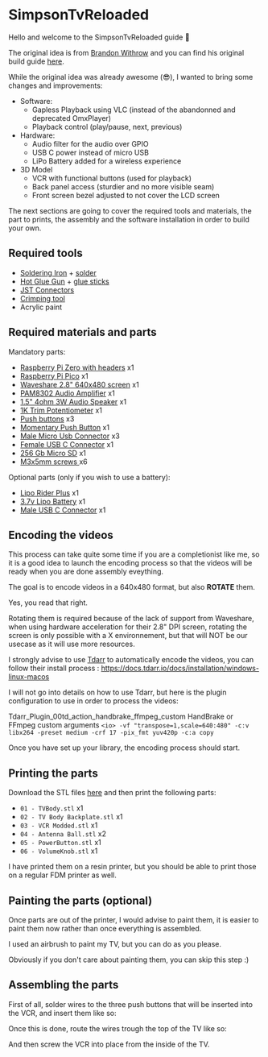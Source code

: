 # SimpsonTvReloaded

Hello and welcome to the SimpsonTvReloaded guide 🙂

The original idea is from [Brandon Withrow](https://github.com/buba447) and you can find his original build guide [here](https://withrow.io/simpsons-tv-build-guide-waveshare).

While the original idea was already awesome (😎), I wanted to bring some changes and improvements:

 - Software:
	 - Gapless Playback using VLC (instead of the abandonned and deprecated OmxPlayer)
	 - Playback control (play/pause, next, previous)
 - Hardware:
	 - Audio filter for the audio over GPIO
	 - USB C power instead of micro USB
	 - LiPo Battery added for a wireless experience
 - 3D Model
	 - VCR with functional buttons (used for playback)
	 - Back panel access (sturdier and no more visible seam)
	 - Front screen bezel adjusted to not cover the LCD screen

The next sections are going to cover the required tools and materials, the part to prints, the assembly and the software installation in order to build your own.

## Required tools

 - [Soldering Iron](https://www.amazon.fr/TS101-%C3%A9lectrique-Professionnel-dalimentation-Temp%C3%A9rature/dp/B0BVHM2DYX) + [solder](https://amzn.to/4c3kdym)
 - [Hot Glue Gun](https://amzn.to/4c45mnh) + [glue sticks](https://amzn.to/3wFhBpY)
 - [JST Connectors](https://amzn.to/3Tnbi36)
 - [Crimping tool](https://amzn.to/3T4gGH1)
 -  Acrylic paint

## Required materials and parts

Mandatory parts:
 - [Raspberry Pi Zero with headers](https://amzn.to/3TmvL8z) x1
 - [Raspberry Pi Pico](https://amzn.to/3wCgB62) x1
 - [Waveshare 2.8" 640x480 screen](https://amzn.to/3IkPnn2) x1 
 - [PAM8302 Audio Amplifier](https://amzn.to/4306aVS) x1
 - [1.5" 4ohm 3W Audio Speaker](https://www.amazon.fr/Hsthe-Sea-Haut-Parleur-Diam%C3%A8tre-Arduino/dp/B0BP6RNYZF) x1
 - [1K Trim Potentiometer](https://amzn.to/49YFiI8) x1
 - [Push buttons](https://amzn.to/3V3r18W) x3
 - [Momentary Push Button](https://amzn.to/3V3r18W) x1
 - [Male Micro Usb Connector](https://amzn.to/3uZe8Cf) x3
 - [Female USB C Connector](https://amzn.to/48zCxvW) x1
 - [256 Gb Micro SD](https://amzn.to/49V27wh) x1
 - [M3x5mm screws ](https://amzn.to/3IlzD31) x6

Optional parts (only if you wish to use a battery):

 - [Lipo Rider Plus](https://amzn.to/3TlO3GO) x1
 - [3.7v Lipo Battery](https://amzn.to/439JHpG) x1
 - [Male USB C Connector](https://amzn.to/3V5AbBM) x1

## Encoding the videos

This process can take quite some time if you are a completionist like me, so it is a good idea to launch the encoding process  so that the videos will be ready when you are done assembly eveything.

The goal is to encode videos in a 640x480 format, but also **ROTATE** them. 

Yes, you read that right.

Rotating them is required because of the lack of support from Waveshare, when using hardware acceleration for their 2.8" DPI screen, rotating the screen is only possible with a X environnement, but that will NOT be our usecase as it will use more resources.

I strongly advise to use [Tdarr](https://home.tdarr.io/) to automatically encode the videos, you can follow their install process : https://docs.tdarr.io/docs/installation/windows-linux-macos

I will not go into details on how to use Tdarr, but here is the plugin configuration to use in order to process the videos:

Tdarr_Plugin_00td_action_handbrake_ffmpeg_custom HandBrake or FFmpeg custom arguments
`<io> -vf "transpose=1,scale=640:480" -c:v libx264 -preset medium -crf 17 -pix_fmt yuv420p -c:a copy`

Once you have set up your library, the encoding process should start.

## Printing the parts

Download the STL files [here](#) and then print the following parts:

- `01 - TVBody.stl` x1
- `02 - TV Body Backplate.stl` x1
- `03 - VCR Modded.stl` x1
- `04 - Antenna Ball.stl` x2
- `05 - PowerButton.stl` x1 
- `06 - VolumeKnob.stl` x1

I have printed them on a resin printer, but you should be able to print those on a regular FDM printer as well.

## Painting the parts (optional)

Once parts are out of the printer, I would advise to paint them, it is easier to paint them now rather than once everything is assembled.

I used an airbrush to paint my TV, but you can do as you please.

Obviously if you don't care about painting them,  you can skip this step :)


## Assembling the parts

First of  all, solder wires to the three push buttons that will be inserted into the VCR, and insert them like so:

Once this is done, route the wires trough the top of the TV like so:

And then screw the VCR into place from the inside of the TV.
